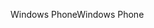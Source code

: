 <span data-ttu-id="b1883-101">Windows Phone</span><span class="sxs-lookup"><span data-stu-id="b1883-101">Windows Phone</span></span>